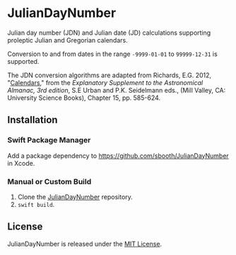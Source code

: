 # JulianDayNumber

Julian day number (JDN) and Julian date (JD) calculations supporting proleptic Julian and Gregorian calendars.

Conversion to and from dates in the range `-9999-01-01` to `99999-12-31` is supported.

The JDN conversion algorithms are adapted from Richards, E.G. 2012, "[Calendars](https://aa.usno.navy.mil/downloads/c15_usb_online.pdf)," from the *Explanatory Supplement to the Astronomical Almanac, 3rd edition*, S.E Urban and P.K. Seidelmann eds., (Mill Valley, CA: University Science Books), Chapter 15, pp. 585-624.

## Installation

### Swift Package Manager

Add a package dependency to https://github.com/sbooth/JulianDayNumber in Xcode.

### Manual or Custom Build

1. Clone the [JulianDayNumber](https://github.com/sbooth/JulianDayNumber) repository.
2. `swift build`.

## License

JulianDayNumber is released under the [MIT License](https://github.com/sbooth/JulianDayNumber/blob/main/LICENSE.txt).
